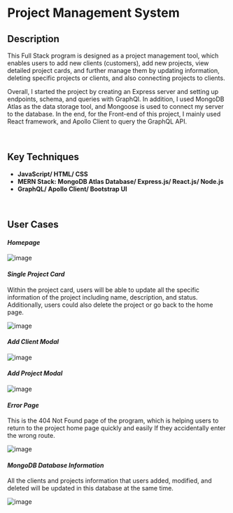 # Project Management System

## Description

This Full Stack program is designed as a project management tool, which enables users to add new clients (customers), add new projects, view detailed project cards, and further manage them by updating information, deleting specific projects or clients, and also connecting projects to clients.   

Overall, I started the project by creating an Express server and setting up endpoints, schema, and queries with GraphQl. In addition, I used MongoDB Atlas as the data storage tool, and Mongoose is used to connect my server to the database. In the end, for the Front-end of this project, I mainly used React framework, and Apollo Client to query the GraphQL API. 

<br />
 
## Key Techniques

* **JavaScript/ HTML/ CSS**
* **MERN Stack: MongoDB Atlas Database/  Express.js/  React.js/  Node.js**
* **GraphQL/ Apollo Client/ Bootstrap UI**
<br />
 
## User Cases
 
#### *Homepage*
![image](https://user-images.githubusercontent.com/107600887/174137037-6800a8fd-a7c4-43d8-87f2-2f84fa5bb581.png)

#### *Single Project Card*
Within the project card, users will be able to update all the specific information of the project including name, description, and status. Additionally, users could also delete the project or go back to the home page.

![image](https://user-images.githubusercontent.com/107600887/174138828-517c1ca5-bb27-468e-9998-8cd98f610800.png)

#### *Add Client Modal*
![image](https://user-images.githubusercontent.com/107600887/174139421-795123f9-a29c-4449-843a-1332dbc94e02.png)

#### *Add Project Modal*
![image](https://user-images.githubusercontent.com/107600887/174139451-27aa592e-a9c7-44d7-9cb6-be198529016b.png)

#### *Error Page*
This is the 404 Not Found page of the program, which is helping users to return to the project home page quickly and easily If they accidentally enter the wrong route.

![image](https://user-images.githubusercontent.com/107600887/174419388-a3266ecf-1425-4449-9d91-43975e791ffb.png)

#### *MongoDB Database Information*
All the clients and projects information that users added, modified, and deleted will be updated in this database at the same time.

![image](https://user-images.githubusercontent.com/107600887/174414822-eaafb992-d139-44a5-a016-a23ca6b36faa.png)




